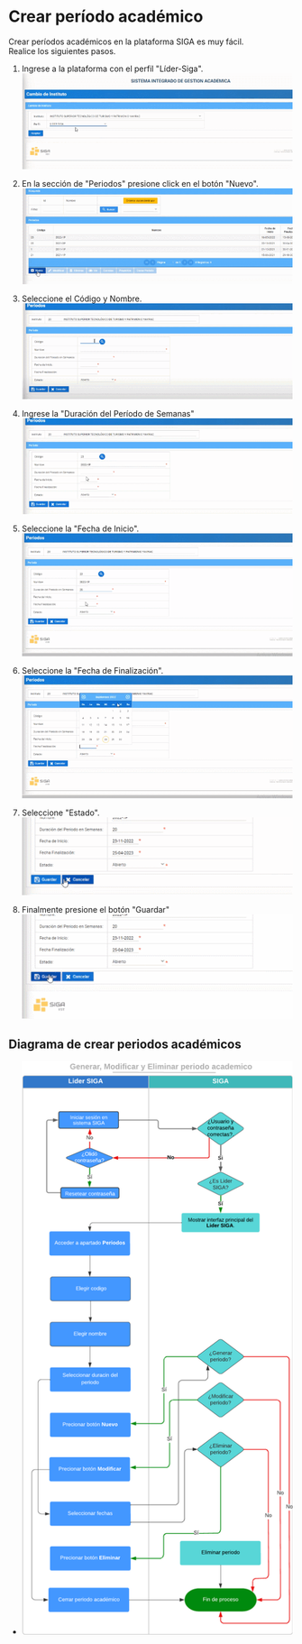# **Crear período académico**
Crear períodos académicos en la plataforma SIGA es muy fácil.  
Realice los siguientes pasos.  
1. Ingrese a la plataforma con el perfil "Líder-Siga".    
![Líder siga](CREPER_1.gif)  

2. En la sección de "Periodos" presione click en el botón "Nuevo".   
![CREPER2](CREPER_2.gif)
3. Seleccione el Código y Nombre.  
![CREPER3](CREPER_3.gif)
4. Ingrese la "Duración del Período de Semanas" 
![CREPER4](CREPER_4.gif)
5. Seleccione la "Fecha de Inicio". 
![CREPER5](CREPER_5.gif)
6. Seleccione la "Fecha de Finalización".
![CREPER6](CREPER_6.gif)
7. Seleccione "Estado".
![CREPER7](CREPER_7.gif)
8. Finalmente presione el botón "Guardar"
![CREPER8](CREPER_8.gif)

## **Diagrama de crear  periodos académicos**
* ![Diagrama2](19Asta23Generar%2C%20Modificar%20y%20Eliminar%20periodo%20academico.png)  

